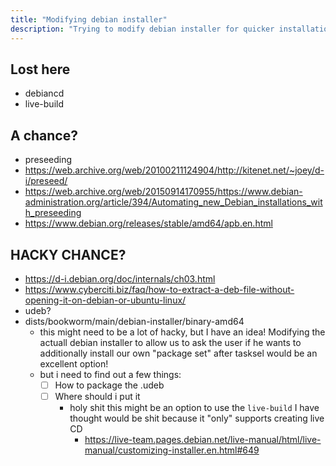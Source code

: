```yaml
---
title: "Modifying debian installer"
description: "Trying to modify debian installer for quicker installations"
---
```

## Lost here
- debiancd
- live-build

## A chance?
- preseeding
- https://web.archive.org/web/20100211124904/http://kitenet.net/~joey/d-i/preseed/
- https://web.archive.org/web/20150914170955/https://www.debian-administration.org/article/394/Automating_new_Debian_installations_with_preseeding
- https://www.debian.org/releases/stable/amd64/apb.en.html

## HACKY CHANCE?
- https://d-i.debian.org/doc/internals/ch03.html
- https://www.cyberciti.biz/faq/how-to-extract-a-deb-file-without-opening-it-on-debian-or-ubuntu-linux/
- udeb?
- dists/bookworm/main/debian-installer/binary-amd64
	- this might need to be a lot of hacky, but I have an idea! Modifying the actuall debian installer to
	allow us to ask the user if he wants to additionally install our own "package set" after tasksel would be an excellent option!
	- but i need to find out a few things:
		- [ ] How to package the .udeb
		- [ ] Where should i put it
			- holy shit this might be an option to use the `live-build` I have thought would be shit because it "only"
			supports creating live CD
				- https://live-team.pages.debian.net/live-manual/html/live-manual/customizing-installer.en.html#649
